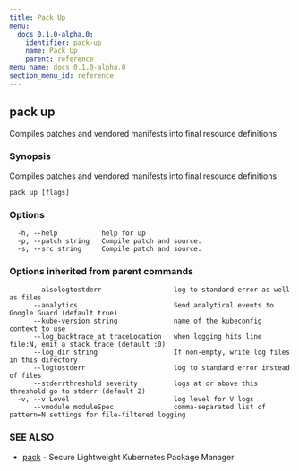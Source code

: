 ```yaml
---
title: Pack Up
menu:
  docs_0.1.0-alpha.0:
    identifier: pack-up
    name: Pack Up
    parent: reference
menu_name: docs_0.1.0-alpha.0
section_menu_id: reference
---
```

## pack up

Compiles patches and vendored manifests into final resource definitions

### Synopsis

Compiles patches and vendored manifests into final resource definitions

```
pack up [flags]
```

### Options

```
  -h, --help           help for up
  -p, --patch string   Compile patch and source.
  -s, --src string     Compile patch and source.
```

### Options inherited from parent commands

```
      --alsologtostderr                  log to standard error as well as files
      --analytics                        Send analytical events to Google Guard (default true)
      --kube-version string              name of the kubeconfig context to use
      --log_backtrace_at traceLocation   when logging hits line file:N, emit a stack trace (default :0)
      --log_dir string                   If non-empty, write log files in this directory
      --logtostderr                      log to standard error instead of files
      --stderrthreshold severity         logs at or above this threshold go to stderr (default 2)
  -v, --v Level                          log level for V logs
      --vmodule moduleSpec               comma-separated list of pattern=N settings for file-filtered logging
```

### SEE ALSO

* [pack](/docs/reference/pack.md)	 - Secure Lightweight Kubernetes Package Manager

